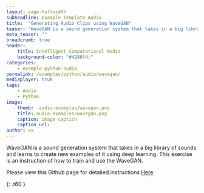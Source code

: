 ```yaml
---
layout: page-fullwidth
subheadline: Example Template Audio
title:  "Generating Audio Clips using WaveGAN"
teaser: "WaveGAN is a sound generation system that takes in a big library of sounds and learns to create new examples of it."
meta_teaser: ""
breadcrumb: true
header:
    title: Intelligent Computational Media
    background-color: "#4286f4;"
categories:
    - example-python-audio
permalink: /examples/python/audio/wavegan/
mediaplayer: true
tags:
    - Audio
    - Python
image:
    thumb:  audio-examples/wavegan.png
    title: audio-examples/wavegan.png
    caption: image caption
    caption_url: 
author: xx
---
```


WaveGAN is a sound generation system that takes in a big library of sounds and learns to create new examples of it using deep learning. This exercise is an instruction of how to train and use the WaveGAN.

Please view this Github page for detailed instructions [Here](https://github.com/SopiMlab/MachineLearningWithAudio/blob/master/Documentation/UsingWavegan.md)

{: .t60 }
<!--
<div id="bottom" class="row t30">
    <div class="small-12 columns">
       {% include next-previous-post-in-category %}
    </div>
</div>
-->